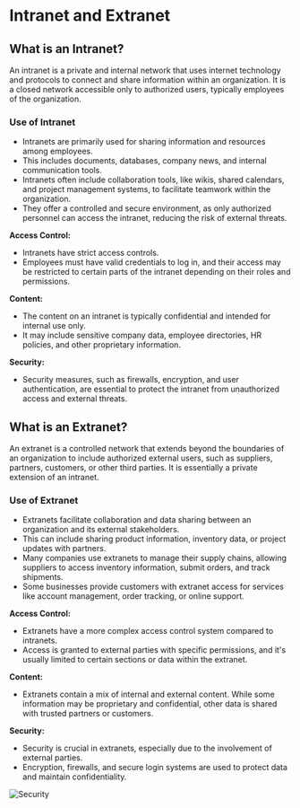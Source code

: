 # Intranet and Extranet

## What is an Intranet?

An intranet is a private and internal network that uses internet technology and protocols to connect and share information within an organization. It is a closed network accessible only to authorized users, typically employees of the organization.

### Use of Intranet

- Intranets are primarily used for sharing information and resources among employees.
- This includes documents, databases, company news, and internal communication tools.
- Intranets often include collaboration tools, like wikis, shared calendars, and project management systems, to facilitate teamwork within the organization.
- They offer a controlled and secure environment, as only authorized personnel can access the intranet, reducing the risk of external threats.

**Access Control:**

- Intranets have strict access controls.
- Employees must have valid credentials to log in, and their access may be restricted to certain parts of the intranet depending on their roles and permissions.

**Content:**

- The content on an intranet is typically confidential and intended for internal use only.
- It may include sensitive company data, employee directories, HR policies, and other proprietary information.

**Security:**

- Security measures, such as firewalls, encryption, and user authentication, are essential to protect the intranet from unauthorized access and external threats.

## What is an Extranet?

An extranet is a controlled network that extends beyond the boundaries of an organization to include authorized external users, such as suppliers, partners, customers, or other third parties. It is essentially a private extension of an intranet.

### Use of Extranet

- Extranets facilitate collaboration and data sharing between an organization and its external stakeholders.
- This can include sharing product information, inventory data, or project updates with partners.
- Many companies use extranets to manage their supply chains, allowing suppliers to access inventory information, submit orders, and track shipments.
- Some businesses provide customers with extranet access for services like account management, order tracking, or online support.

**Access Control:**

- Extranets have a more complex access control system compared to intranets.
- Access is granted to external parties with specific permissions, and it's usually limited to certain sections or data within the extranet.

**Content:**

- Extranets contain a mix of internal and external content. While some information may be proprietary and confidential, other data is shared with trusted partners or customers.

**Security:**

- Security is crucial in extranets, especially due to the involvement of external parties.
- Encryption, firewalls, and secure login systems are used to protect data and maintain confidentiality.

![Security](https://pbs.twimg.com/media/F9LiclBbsAAi9bS?format=jpg&name=small)
